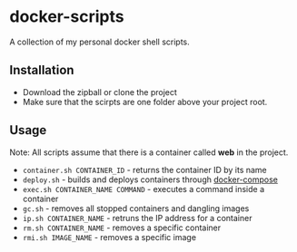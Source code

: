 # docker-scripts

A collection of my personal docker shell scripts.

## Installation

- Download the zipball or clone the project
- Make sure that the scirpts are one folder above your project root.

## Usage

Note: All scripts assume that there is a container called **web** in the project.

- ```container.sh CONTAINER_ID``` - returns the container ID by its name
- ```deploy.sh``` - builds and deploys containers through [docker-compose](https://github.com/docker/compose)
- ```exec.sh CONTAINER_NAME COMMAND``` - executes a command inside a container
- ```gc.sh``` - removes all stopped containers and dangling images
- ```ip.sh CONTAINER_NAME``` - retruns the IP address for a container
- ```rm.sh CONTAINER_NAME``` - removes a specific container
- ```rmi.sh IMAGE_NAME``` - removes a specific image
